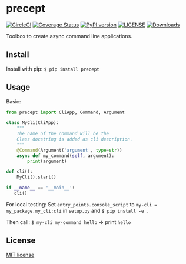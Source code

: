 # precept

[![CircleCI](https://circleci.com/gh/T4rk1n/precept.svg?style=svg)](https://circleci.com/gh/T4rk1n/precept)
[![Coverage Status](https://coveralls.io/repos/github/T4rk1n/precept/badge.svg)](https://coveralls.io/github/T4rk1n/precept)
[![PyPI version](https://badge.fury.io/py/precept.svg)](https://badge.fury.io/py/precept)
[![LICENSE](https://img.shields.io/github/license/T4rk1n/precept.svg)](./LICENSE)
[![Downloads](https://pepy.tech/badge/precept)](https://pepy.tech/project/precept)

Toolbox to create async command line applications.

## Install 

Install with pip: `$ pip install precept`

## Usage

Basic:
```python
from precept import CliApp, Command, Argument

class MyCli(CliApp):
    """
    The name of the command will be the 
    Class docstring is added as cli description.
    """
    @Command(Argument('argument', type=str))
    async def my_command(self, argument):
        print(argument)

def cli():
    MyCli().start()

if __name__ == '__main__':
   cli()
```

For local testing: Set `entry_points.console_script` to `my-cli = my_package.my_cli:cli` in `setup.py` and `$ pip install -e .`

Then call: `$ my-cli my-command hello` -> print `hello`

## License

[MIT license](./LICENSE)

